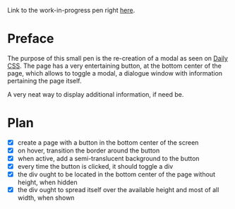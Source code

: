 Link to the work-in-progress pen right [here](https://codepen.io/borntofrappe/full/ZodQBm/).

# Preface 

The purpose of this small pen is the re-creation of a modal as seen on [Daily CSS](https://dailycssdesign.com/144/). The page has a very entertaining button, at the bottom center of the page, which allows to toggle a modal, a dialogue window with information pertaining the page itself.

A very neat way to display additional information, if need be.

# Plan

- [x] create a page with a button in the bottom center of the screen
- [x] on hover, transition the border around the button
- [x] when active, add a semi-translucent background to the button
- [x] every time the button is clicked, it should toggle a div
- [x] the div ought to be located in the bottom center of the page without height, when hidden
- [x] the div ought to spread itself over the available height and most of all width, when shown
